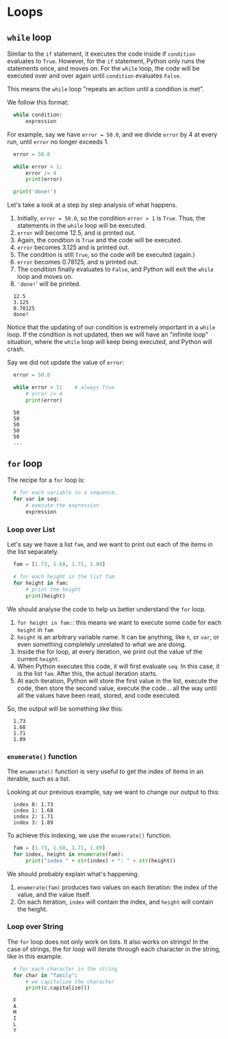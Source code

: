 # Loops

## `while` loop

Similar to the `if` statement, it executes the code inside if `condition` evaluates to `True`. However, for the `if` statement, Python only runs the statements once, and moves on. For the `while` loop, the code will be executed over and over again until `condition` evaluates `False`.

This means the `while` loop "repeats an action until a condition is met".

We follow this format:

```python
  while condition:
      expression
```

For example, say we have `error = 50.0`, and we divide `error` by 4 at every run, until `error` no longer exceeds 1.

```python
  error = 50.0

  while error > 1:
      error /= 4
      print(error)

  print('done!')
```

Let's take a look at a step by step analysis of what happens.

1. Initially, `error = 50.0`, so the condition `error > 1` is `True`. Thus, the statements in the `while` loop will be executed.
2. `error` will become 12.5, and is printed out.
3. Again, the condition is `True` and the code will be executed.
4. `error` becomes 3.125 and is printed out.
5. The condition is still `True`, so the code will be executed (again.)
6. `error` becomes 0.78125, and is printed out.
7. The condition finally evaluates to `False`, and Python will exit the `while` loop and moves on.
8. `'done!`' will be printed.

```console
  12.5
  3.125
  0.78125
  done!
```

Notice that the updating of our condition is extremely important in a `while` loop. If the condition is not updated, then we will have an "infinite loop" situation, where the `while` loop will keep being executed, and Python will crash.

Say we did not update the value of `error`:

```python
  error = 50.0

  while error > 1:    # always True
      # error /= 4
      print(error)
```

```console
  50
  50
  50
  50
  50
  ...
```

## `for` loop

The recipe for a `for` loop is:

```python
  # for each variable in a sequence,
  for var in seq:
      # execute the expression
      expression
```

### Loop over List

Let's say we have a list `fam`, and we want to print out each of the items in the list separately.

```python
  fam = [1.73, 1.68, 1.71, 1.89]

  # for each height in the list fam
  for height in fam:
      # print the height
      print(height)
```

We should analyse the code to help us better understand the `for` loop.

1. `for height in fam:`: this means we want to execute some code for each `height` in `fam`
2. `height` is an arbitrary variable name. It can be anything, like `h`, or `var`, or even something completely unrelated to what we are doing.
3. Inside the for loop, at every iteration, we print out the value of the current `height`.
4. When Python executes this code, it will first evaluate `seq`. In this case, it is the list `fam`. After this, the actual iteration starts.
5. At each iteration, Python will store the first value in the list, execute the code, then store the second value, execute the code... all the way until all the values have been read, stored, and code executed.

So, the output will be something like this:

```console
  1.73
  1.68
  1.71
  1.89
```

### `enumerate()` function

The `enumerate()` function is very useful to get the index of items in an iterable, such as a list.

Looking at our previous example, say we want to change our output to this:

```console
  index 0: 1.73
  index 1: 1.68
  index 2: 1.71
  index 3: 1.89
```

To achieve this indexing, we use the `enumerate()` function.

```python
  fam = [1.73, 1.68, 1.71, 1.89]
  for index, height in enumerate(fam):
      print("index " + str(index) + ": " + str(height))
```

We should probably explain what's happening.

1. `enumerate(fam)` produces two values on each iteration: the index of the value, and the value itself.
2. On each iteration, `index` will contain the index, and `height` will contain the height.

### Loop over String

The `for` loop does not only work on lists. It also works on strings! In the case of strings, the for loop will iterate through each character in the string, like in this example.

```python
  # for each character in the string
  for char in "family":
      # we capitalize the character
      print(c.capitalize())
```

```console
  F
  A
  M
  I
  L
  Y
```